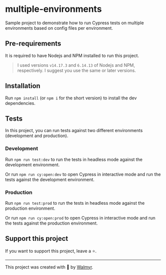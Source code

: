 # multiple-environments

Sample project to demonstrate how to run Cypress tests on multiple environments based on config files per environment.

## Pre-requirements

It is required to have Nodejs and NPM installed to run this project.

> I used versions `v14.17.3` and `6.14.13` of Nodejs and NPM, respectively. I suggest you use the same or later versions.

## Installation

Run `npm install` (or `npm i` for the short version) to install the dev dependencies.

## Tests

In this project, you can run tests against two different environments (development and production).

### Development

Run `npm run test:dev` to run the tests in headless mode against the development environment.

Or run `npm run cy:open:dev` to open Cypress in interactive mode and run the tests against the development environment.

### Production

Run `npm run test:prod` to run the tests in headless mode against the production environment.

Or run `npm run cy:open:prod` to open Cypress in interactive mode and run the tests against the production environment.

## Support this project

If you want to support this project, leave a ⭐.

___

This project was created with 💜 by [Walmyr](https://walmyr.dev).
